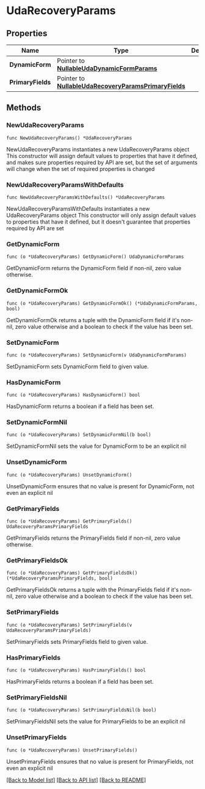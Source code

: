 # UdaRecoveryParams

## Properties

Name | Type | Description | Notes
------------ | ------------- | ------------- | -------------
**DynamicForm** | Pointer to [**NullableUdaDynamicFormParams**](UdaDynamicFormParams.md) |  | [optional] 
**PrimaryFields** | Pointer to [**NullableUdaRecoveryParamsPrimaryFields**](UdaRecoveryParamsPrimaryFields.md) |  | [optional] 

## Methods

### NewUdaRecoveryParams

`func NewUdaRecoveryParams() *UdaRecoveryParams`

NewUdaRecoveryParams instantiates a new UdaRecoveryParams object
This constructor will assign default values to properties that have it defined,
and makes sure properties required by API are set, but the set of arguments
will change when the set of required properties is changed

### NewUdaRecoveryParamsWithDefaults

`func NewUdaRecoveryParamsWithDefaults() *UdaRecoveryParams`

NewUdaRecoveryParamsWithDefaults instantiates a new UdaRecoveryParams object
This constructor will only assign default values to properties that have it defined,
but it doesn't guarantee that properties required by API are set

### GetDynamicForm

`func (o *UdaRecoveryParams) GetDynamicForm() UdaDynamicFormParams`

GetDynamicForm returns the DynamicForm field if non-nil, zero value otherwise.

### GetDynamicFormOk

`func (o *UdaRecoveryParams) GetDynamicFormOk() (*UdaDynamicFormParams, bool)`

GetDynamicFormOk returns a tuple with the DynamicForm field if it's non-nil, zero value otherwise
and a boolean to check if the value has been set.

### SetDynamicForm

`func (o *UdaRecoveryParams) SetDynamicForm(v UdaDynamicFormParams)`

SetDynamicForm sets DynamicForm field to given value.

### HasDynamicForm

`func (o *UdaRecoveryParams) HasDynamicForm() bool`

HasDynamicForm returns a boolean if a field has been set.

### SetDynamicFormNil

`func (o *UdaRecoveryParams) SetDynamicFormNil(b bool)`

 SetDynamicFormNil sets the value for DynamicForm to be an explicit nil

### UnsetDynamicForm
`func (o *UdaRecoveryParams) UnsetDynamicForm()`

UnsetDynamicForm ensures that no value is present for DynamicForm, not even an explicit nil
### GetPrimaryFields

`func (o *UdaRecoveryParams) GetPrimaryFields() UdaRecoveryParamsPrimaryFields`

GetPrimaryFields returns the PrimaryFields field if non-nil, zero value otherwise.

### GetPrimaryFieldsOk

`func (o *UdaRecoveryParams) GetPrimaryFieldsOk() (*UdaRecoveryParamsPrimaryFields, bool)`

GetPrimaryFieldsOk returns a tuple with the PrimaryFields field if it's non-nil, zero value otherwise
and a boolean to check if the value has been set.

### SetPrimaryFields

`func (o *UdaRecoveryParams) SetPrimaryFields(v UdaRecoveryParamsPrimaryFields)`

SetPrimaryFields sets PrimaryFields field to given value.

### HasPrimaryFields

`func (o *UdaRecoveryParams) HasPrimaryFields() bool`

HasPrimaryFields returns a boolean if a field has been set.

### SetPrimaryFieldsNil

`func (o *UdaRecoveryParams) SetPrimaryFieldsNil(b bool)`

 SetPrimaryFieldsNil sets the value for PrimaryFields to be an explicit nil

### UnsetPrimaryFields
`func (o *UdaRecoveryParams) UnsetPrimaryFields()`

UnsetPrimaryFields ensures that no value is present for PrimaryFields, not even an explicit nil

[[Back to Model list]](../README.md#documentation-for-models) [[Back to API list]](../README.md#documentation-for-api-endpoints) [[Back to README]](../README.md)


